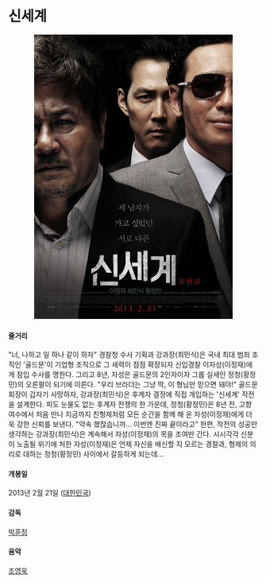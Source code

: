 # 신세계
<p align="center">
<img src="https://github.com/GeekInTheClass/MyFavoriteMovies/blob/master/img/NewWorld.jpg" width="400px"/></p>

#### 줄거리

"너, 나하고 일 하나 같이 하자" 경찰청 수사 기획과 강과장(최민식)은 국내 최대 범죄 조직인 '골드문'이 기업형 조직으로 그 세력이 점점 확장되자 신입경찰 이자성(이정재)에게 잠입 수사를 명한다. 그리고 8년, 자성은 골드문의 2인자이자 그룹 실세인 정청(황정민)의 오른팔이 되기에 이른다. "우리 브라더는 그냥 딱, 이 형님만 믿으면 돼야!" 골드문 회장이 갑자기 사망하자, 강과장(최민식)은 후계자 결정에 직접 개입하는 '신세계' 작전을 설계한다. 피도 눈물도 없는 후계자 전쟁의 한 가운데, 정청(황정민)은 8년 전, 고향 여수에서 처음 만나 지금까지 친형제처럼 모든 순간을 함께 해 온 자성(이정재)에게 더욱 강한 신뢰를 보낸다. "약속 했잖습니까... 이번엔 진짜 끝이라고" 한편, 작전의 성공만 생각하는 강과장(최민식)은 계속해서 자성(이정재)의 목을 조여만 간다. 시시각각 신분이 노출될 위기에 처한 자성(이정재)은 언제 자신을 배신할 지 모르는 경찰과, 형제의 의리로 대하는 정청(황정민) 사이에서 갈등하게 되는데…

#### 개봉일

2013년 2월 21일 ([대한민국](https://www.google.co.kr/search?biw=1280&bih=703&q=%EB%8C%80%ED%95%9C%EB%AF%BC%EA%B5%AD&stick=H4sIAAAAAAAAAOPgE-LSz9U3KMhNz7PIU-IAsc0KU4y1jLKTrfTTMnNywYRVSUZqYklRZnJijkJRanpmfp5CYnliUSqQk5OaWJyqkJJYkgoAGbrwmUwAAAA&sa=X&ved=0ahUKEwjEgY_PttrSAhVEjLwKHdwmA-cQmxMIlgEoATAU))

#### 감독

[박훈정](https://www.google.co.kr/search?biw=1280&bih=703&q=%EB%B0%95%ED%9B%88%EC%A0%95&stick=H4sIAAAAAAAAAOPgE-LSz9U3KMhNz7PIU4Kws6tK4iu1xLKTrfTTMnNywYRVSmZRanJJfhEA6-22jTIAAAA&sa=X&ved=0ahUKEwjEgY_PttrSAhVEjLwKHdwmA-cQmxMImgEoATAV)

#### 음악

[조영욱](https://www.google.co.kr/search?biw=1280&bih=703&q=%EC%A1%B0%EC%98%81%EC%9A%B1&stick=H4sIAAAAAAAAAOPgE-LSz9U3KMhNz7PIUwKzLYvKjIzLtYSzk6300zJzcsGEVW5pcWYyAATIXFYvAAAA&sa=X&ved=0ahUKEwjEgY_PttrSAhVEjLwKHdwmA-cQmxMIngEoATAW)
